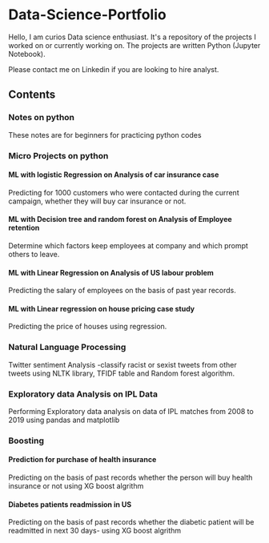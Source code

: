 # Data-Science-Portfolio
Hello,
I am curios Data science enthusiast. It's a repository of the projects I worked on or currently working on.  The projects are written Python (Jupyter Notebook). 

Please contact me on Linkedin if you are looking to hire analyst.

## Contents
### Notes on python 
These notes are for beginners for practicing python codes 
### Micro Projects on python 
#### ML with logistic Regression on Analysis of car insurance case
Predicting  for 1000 customers who were contacted during the current campaign, whether they will buy car insurance or not.
#### ML with Decision tree and random forest on Analysis of Employee retention 
Determine which factors keep employees at company and which prompt others to leave.
#### ML with Linear Regression on Analysis of US labour problem 
Predicting the salary of employees on the basis of past year records. 
#### ML with Linear regression on house pricing case study
Predicting the price of houses using regression. 
### Natural Language Processing 
Twitter sentiment Analysis -classify racist or sexist tweets from other tweets using NLTK library, TFIDF table and Random forest algorithm.
### Exploratory data Analysis on IPL Data 
Performing Exploratory data analysis on data of IPL matches from 2008 to 2019 using pandas and matplotlib 
### Boosting
#### Prediction for purchase of health insurance 
Predicting on the basis of past records whether the person will buy health insurance or not using XG boost algrithm 

#### Diabetes patients readmission in US 
Predicting on the basis of past records whether the diabetic patient will be readmitted in next 30 days- using XG boost algrithm 
